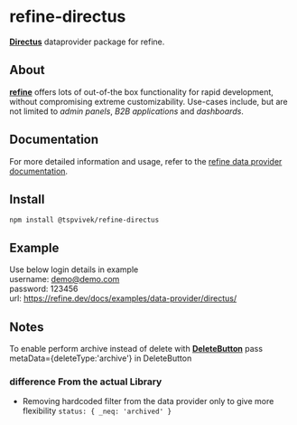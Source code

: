 # refine-directus
[**Directus**](https://directus.io/) dataprovider package for refine.

## About

[**refine**](https://refine.dev/) offers lots of out-of-the box functionality for rapid development, without compromising extreme customizability. Use-cases include, but are not limited to *admin panels*, *B2B applications* and *dashboards*.

## Documentation

For more detailed information and usage, refer to the [refine data provider documentation](https://refine.dev/docs/core/providers/data-provider).

## Install

```
npm install @tspvivek/refine-directus
```

## Example
Use below login details in example<br />
username: demo@demo.com<br />
password: 123456<br />
url: https://refine.dev/docs/examples/data-provider/directus/

## Notes
To enable perform archive instead of delete with [**DeleteButton**](https://refine.dev/docs/ui-frameworks/antd/components/buttons/delete-button/#api-reference) pass metaData={deleteType:'archive'} in DeleteButton

### difference From the actual Library
- Removing hardcoded filter from the data provider only to give more flexibility 
```status: { _neq: 'archived' }```
